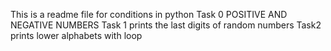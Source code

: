 This is a readme file for conditions in python
Task 0 POSITIVE AND NEGATIVE NUMBERS
Task 1 prints the last digits of random numbers
Task2 prints lower alphabets with loop
